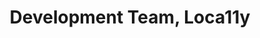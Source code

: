 ---
name: Sarthak
title: Development Team, Loca11y
tags:
  - ta11y
picture: ../../images/team/Ta11y-Cat.png
---